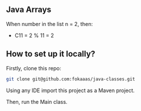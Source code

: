 ## Java Arrays

When number in the list n = 2, then:
- C11 = 2 % 11 = 2

## How to set up it locally?

Firstly, clone this repo:

```bash
git clone git@github.com:fokaaas/java-classes.git
```

Using any IDE import this project as a Maven project.

Then, run the Main class.